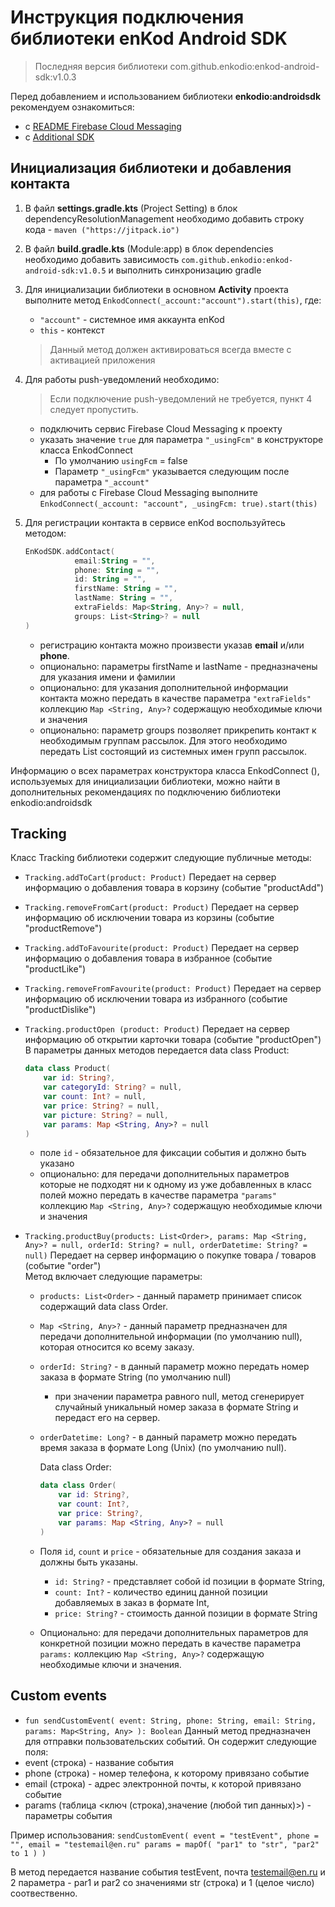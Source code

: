 ﻿# Инструкция подключения библиотеки enKod Android SDK

 > Последняя версия библиотеки com.github.enkodio:enkod-android-sdk:v1.0.3

Перед добавлением и использованием библиотеки **enkodio:androidsdk** рекомендуем ознакомиться:

- с [README Firebase Cloud Messaging](<README%20Firebase%20Cloud%20Messaging.md>)
- с [Additional SDK](<Additional%20SDK.md>)

## Инициализация библиотеки и добавления контакта

1. В файл **settings.gradle.kts** (Project Setting) в блок dependencyResolutionManagement необходимо добавить строку кода  -  `maven ("https://jitpack.io")`

2. В файл **build.gradle.kts** (Module:app) в блок dependencies необходимо добавить зависимость `com.github.enkodio:enkod-android-sdk:v1.0.5` и выполнить синхронизацию gradle

3. Для инициализации библиотеки в основном **Activity** проекта выполните метод `EnkodConnect(_account:"account").start(this)`, где:

   - `"account"` - системное имя аккаунта enKod
   - `this` - контекст

    > Данный метод должен активироваться всегда вместе с активацией приложения

4. Для работы push-уведомлений необходимо:

    > Если подключение push-уведомлений не требуется, пункт 4 следует пропустить.

   - подключить сервис Firebase Cloud Messaging к проекту
   - указать значение `true` для параметра `"_usingFcm"` в конструкторе класса EnkodConnect
     - По умолчанию `usingFcm` = false
     - Параметр `"_usingFcm"` указывается следующим после параметра `"_account"`
   - для работы с Firebase Cloud Messaging выполните `EnkodConnect(_account: "account", _usingFcm: true).start(this)`
  
5. Для регистрации контакта в сервисе enKod воспользуйтесь методом: 
   ```kotlin
   EnKodSDK.addContact(
              email:String = "",
              phone: String = "", 
              id: String = "",
              firstName: String = "", 
              lastName: String = "", 
              extraFields: Map<String, Any>? = null,
              groups: List<String>? = null
   )
   ```
   - регистрацию контакта можно произвести указав **email** и/или **phone**.
   - опционально: параметры firstName и lastName - предназначены для указания имени и фамилии
   - опционально: для указания дополнительной информации контакта можно передать в качестве параметра `"extraFields"` коллекцию `Map <String, Any>?` содержащую необходимые ключи и значения
   - опционально: параметр groups позволяет прикрепить контакт к необходимым группам рассылок. Для этого необходимо передать List<String> состоящий из системных имен групп рассылок.

Информацию о всех параметрах конструктора класса EnkodConnect (), используемых для инициализации библиотеки, можно найти в дополнительных рекомендациях по подключению библиотеки enkodio:androidsdk

## Tracking

Класс Tracking библиотеки содержит следующие публичные методы:

- `Tracking.addToCart(product: Product)` Передает на сервер информацию о добавления товара в корзину (событие "productAdd")
- `Tracking.removeFromCart(product: Product)` Передает на сервер информацию об исключении товара из корзины (событие "productRemove")
- `Tracking.addToFavourite(product: Product)` Передает на сервер информацию о добавления товара в избранное (событие "productLike")
- `Tracking.removeFromFavourite(product: Product)` Передает на сервер информацию об исключении товара из избранного (событие "productDislike")
- `Tracking.productOpen (product: Product)` Передает на сервер информацию об открытии карточки товара (событие "productOpen")\
В параметры данных методов передается data class Product:

    ```kotlin
    data class Product(
        var id: String?,
        var categoryId: String? = null,
        var count: Int? = null,
        var price: String? = null,
        var picture: String? = null,
        var params: Map <String, Any>? = null
    )
    ```

  - поле `id` - обязательное для фиксации события и должно быть указано
  - опционально: для передачи дополнительных параметров которые не подходят ни к одному из уже добавленных в класс полей можно передать в качестве параметра `"params"` коллекцию `Map <String, Any>?` содержащую необходимые ключи и значения

- `Tracking.productBuy(products: List<Order>, params: Map <String, Any>? = null, orderId: String? = null, orderDatetime: String? = null)` Передает на сервер информацию о покупке товара / товаров (событие "order")\
Метод включает следующие параметры:

  - `products: List<Order>` - данный параметр принимает список содержащий data class Order.
  - `Map <String, Any>?` - данный параметр предназначен для передачи дополнительной информации (по умолчанию null), которая относится ко всему заказу.  
  - `orderId: String?` - в данный параметр можно передать номер заказа в формате String (по умолчанию null)
    - при значении параметра равного null, метод сгенерирует случайный уникальный номер заказа в формате String и передаст его на сервер.
  - `orderDatetime: Long?` - в данный параметр можно передать время заказа в формате Long (Unix) (по умолчанию null).

    Data class Order:

    ```kotlin
    data class Order(
        var id: String?,
        var count: Int?,
        var price: String?,
        var params: Map <String, Any>? = null
    )
    ```

  - Поля `id`, `count` и `price` - обязательные для создания заказа и должны быть указаны.
    - `id: String?` - представляет собой id позиции в формате String,
    - `count: Int?` - количество единиц данной позиции добавляемых в заказ в формате Int, 
    - `price: String?` - стоимость данной позиции в формате String
  - Опционально: для передачи дополнительных параметров для конкретной позиции можно передать в качестве параметра `params:`
  коллекцию `Map <String, Any>?` содержащую необходимые ключи и значения.

## Custom events
  - `
    fun sendCustomEvent(
    event: String,
    phone: String,
    email: String,
    params: Map<String, Any>
    ): Boolean
`
Данный метод предназначен для отправки пользовательских событий. Он содержит следующие поля:
  - event (строка) - название события
  - phone (строка) - номер телефона, к которому привязано событие
  - email (строка) - адрес электронной почты, к которой привязано событие
  - params (таблица <ключ (строка),значение (любой тип данных)>) - параметры события

Пример использования:
`sendCustomEvent(
event = "testEvent",
phone = "",
email = "testemail@en.ru"
params = mapOf(
"par1" to "str",
"par2" to 1
    )
)`

В метод передается название события testEvent, почта testemail@en.ru и 2 параметра -
par1 и par2 со значениями str (строка) и 1 (целое число) соотвественно.